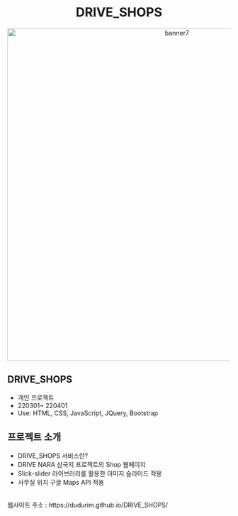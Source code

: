 <div align="center">
<h1>DRIVE_SHOPS</h1>
<img width="750" alt="banner7" src="https://user-images.githubusercontent.com/87938427/198839169-b4c82a02-cce3-4e54-b4b1-6834286c2000.png">

</div>

## DRIVE_SHOPS
- 개인 프로젝트
- 220301~ 220401
- Use: HTML, CSS, JavaScript, JQuery, Bootstrap

## 프로젝트 소개
- DRIVE_SHOPS 서비스란?
- DRIVE NARA 삼국지 프로젝트의 Shop 웹페이지
- Slick-slider 라이브러리를 활용한 이미지 슬라이드 적용
- 사무실 위치 구글 Maps API 적용

</br>
<div>
웹사이트 주소 : https://dudurim.github.io/DRIVE_SHOPS/
</div>
</br>
